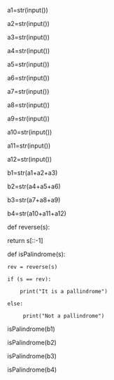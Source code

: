 a1=str(input())

a2=str(input())

a3=str(input())

a4=str(input())

a5=str(input())

a6=str(input())

a7=str(input())

a8=str(input())

a9=str(input())

a10=str(input())

a11=str(input())

a12=str(input())

b1=str(a1+a2+a3)

b2=str(a4+a5+a6)

b3=str(a7+a8+a9)

b4=str(a10+a11+a12)

def reverse(s):

   return s[::-1]

def isPalindrome(s):
 
    rev = reverse(s)
 
    if (s == rev):
 
        print("It is a pallindrome")

    else:
        
         print("Not a pallindrome")
        


isPalindrome(b1)

isPalindrome(b2)

isPalindrome(b3)

isPalindrome(b4)
